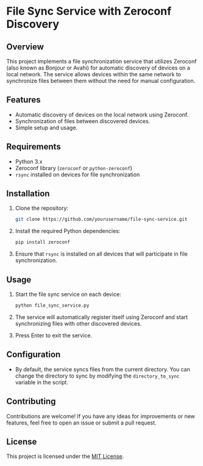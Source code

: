 # File Sync Service with Zeroconf Discovery

## Overview

This project implements a file synchronization service that utilizes Zeroconf (also known as Bonjour or Avahi) for automatic discovery of devices on a local network. The service allows devices within the same network to synchronize files between them without the need for manual configuration.

## Features

- Automatic discovery of devices on the local network using Zeroconf.
- Synchronization of files between discovered devices.
- Simple setup and usage.

## Requirements

- Python 3.x
- Zeroconf library (`zeroconf` or `python-zeroconf`)
- `rsync` installed on devices for file synchronization

## Installation

1. Clone the repository:

    ```bash
    git clone https://github.com/yourusername/file-sync-service.git
    ```

2. Install the required Python dependencies:

    ```bash
    pip install zeroconf
    ```

3. Ensure that `rsync` is installed on all devices that will participate in file synchronization.

## Usage

1. Start the file sync service on each device:

    ```bash
    python file_sync_service.py
    ```

2. The service will automatically register itself using Zeroconf and start synchronizing files with other discovered devices.

3. Press Enter to exit the service.

## Configuration

- By default, the service syncs files from the current directory. You can change the directory to sync by modifying the `directory_to_sync` variable in the script.

## Contributing

Contributions are welcome! If you have any ideas for improvements or new features, feel free to open an issue or submit a pull request.

## License

This project is licensed under the [MIT License](LICENSE).
